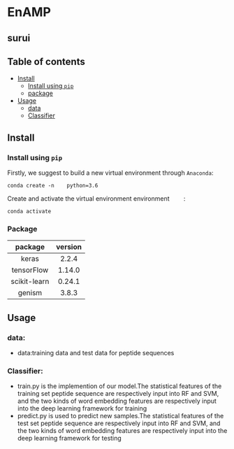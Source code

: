 # EnAMP
## surui 

## Table of contents
* [Install](#Install)
	* [Install using `pip`](#Install)
	* [package](#Package)
* [Usage](#Usage)
  	* [data](#data)
	* [Classifier](#Classifier) 
## Install
### Install using `pip`

Firstly, we suggest to build a new virtual environment through `Anaconda`:
```
conda create -n    python=3.6
```
Create and activate the virtual environment environment `    `:
```
conda activate  
```
### Package
| package | version |
| :----: | :----: |
| keras  | 2.2.4 |
| tensorFlow | 1.14.0 |
| scikit-learn | 0.24.1 |
| genism | 3.8.3 |
## Usage
### data:
  * data:training data and test data for peptide sequences
### Classifier:
  * train.py is the implemention of our model.The statistical features of the training set peptide sequence are respectively input into RF and SVM, and the two kinds of word embedding features are respectively input into the deep learning framework for training
  * predict.py is used to predict new samples.The statistical features of the test set peptide sequence are respectively input into RF and SVM, and the two kinds of word embedding features are respectively input into the deep learning framework for testing
